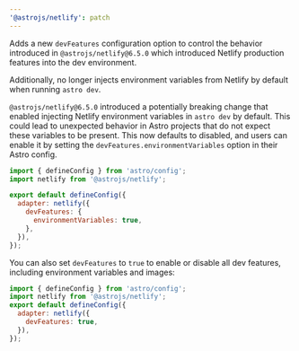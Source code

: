 ```yaml
---
'@astrojs/netlify': patch
---
```


Adds a new `devFeatures` configuration option to control the behavior introduced in `@astrojs/netlify@6.5.0` which introduced Netlify production features into the dev environment.

Additionally, no longer injects environment variables from Netlify by default when running `astro dev`.

`@astrojs/netlify@6.5.0` introduced a potentially breaking change that enabled injecting Netlify environment variables in `astro dev` by default. This could lead to unexpected behavior in Astro projects that do not expect these variables to be present. This now defaults to disabled, and users can enable it by setting the `devFeatures.environmentVariables` option in their Astro config.

```js
import { defineConfig } from 'astro/config';
import netlify from '@astrojs/netlify';

export default defineConfig({
  adapter: netlify({
    devFeatures: {
      environmentVariables: true,
    },
  }),
});
```

You can also set `devFeatures` to `true` to enable or disable all dev features, including environment variables and images:

```js
import { defineConfig } from 'astro/config';
import netlify from '@astrojs/netlify';
export default defineConfig({
  adapter: netlify({
    devFeatures: true,
  }),
});
```
